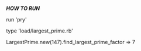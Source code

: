 ***HOW TO RUN***

run 'pry'

type 'load/largest_prime.rb'

LargestPrime.new(147).find_largest_prime_factor => 7